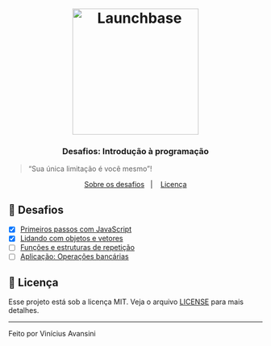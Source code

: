 <h1 align="center">
    <img alt="Launchbase" src="https://rocketseat-cdn.s3-sa-east-1.amazonaws.com/bootcamp-launchbase.png" width="250px" />
</h1>

<h3 align="center">
  Desafios: Introdução à programação
</h3>

<blockquote>“Sua única limitação é você mesmo”!</blockquote>

<p align="center">
  <a href="#-desafios">Sobre os desafios</a>&nbsp;&nbsp;&nbsp;|&nbsp;&nbsp;&nbsp;
  <a href="#-licença">Licença</a>
</p>

## 🚀 Desafios

- [x] [Primeiros passos com JavaScript](./desafio-1-1/01-1-primeiros-passos-com-js.md)
- [x] [Lidando com objetos e vetores](./desafio-1-2/01-2-lidando-com-objetos-e-vetores.md)
- [ ] [Funções e estruturas de repetição](./desafio-1-3/01-3-funcoes-e-estruturas-de-repeticao.md)
- [ ] [Aplicação: Operações bancárias](01-4-aplicacao-operacoes-bancarias.md)

## 📝 Licença

Esse projeto está sob a licença MIT. Veja o arquivo [LICENSE](LICENSE) para mais detalhes.

---

Feito por Vinícius Avansini
